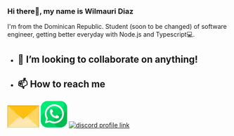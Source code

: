 ### Hi there👋, my name is Wilmauri Diaz
I'm from the Dominican Republic. Student (soon to be changed) of software engineer, getting better everyday with Node.js and Typescript💻.


- ## 🔨 I’m looking to collaborate on anything! 
- ## 📫 How to reach me

[<img src="Assets/envelope.jpg" height="50px">](mailto:wilmauridiazcamacho@gmail.com)
[<img src="Assets/whatsapp.png" height="60px">](https://wa.me/18492491528)
[![discord profile link](https://img.shields.io/badge/Discord-7289DA?style=for-the-badge&logo=discord&logoColor=white)](https://discord.com/users/wilmauri.)
